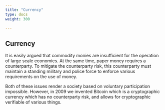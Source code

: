 ```yaml
---
title: "Currency"
type: docs
weight: 300

---
```

## Currency

It is easily argued that commodity monies are insufficient for the operation of large scale economies.  At the same time, paper money requires a counterparty.  To mitigate the counterparty risk, this counterparty must maintain a standing military and police force to enforce various requirements on the use of money.

Both of these issues render a society based on voluntary participation impossible.  However, in 2009 we invented Bitcoin which is a cryptographic currency which has no counterparty risk, and allows for cryptographic verifiable of various things.
